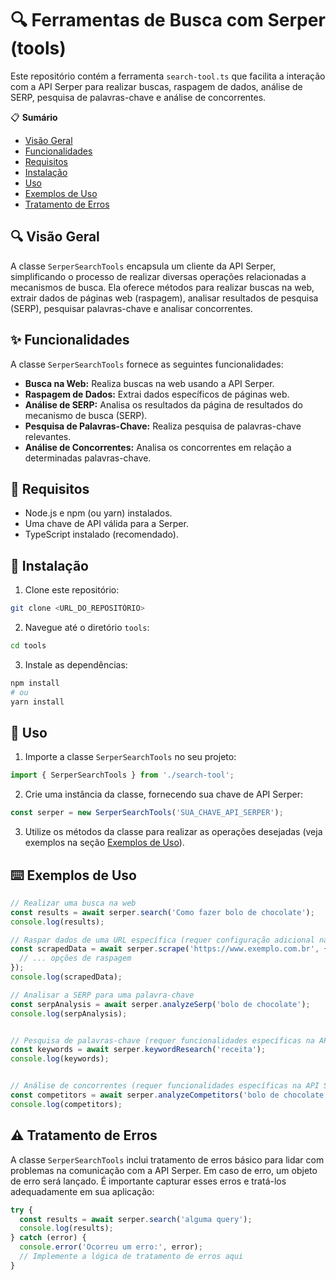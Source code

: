 # 🔍 Ferramentas de Busca com Serper (tools)

Este repositório contém a ferramenta `search-tool.ts` que facilita a interação com a API Serper para realizar buscas, raspagem de dados, análise de SERP, pesquisa de palavras-chave e análise de concorrentes.

📋 **Sumário**

- [Visão Geral](#-visão-geral)
- [Funcionalidades](#-funcionalidades)
- [Requisitos](#-requisitos)
- [Instalação](#-instalação)
- [Uso](#-uso)
- [Exemplos de Uso](#-exemplos-de-uso)
- [Tratamento de Erros](#-tratamento-de-erros)


## 🔍 Visão Geral

A classe `SerperSearchTools` encapsula um cliente da API Serper, simplificando o processo de realizar diversas operações relacionadas a mecanismos de busca. Ela oferece métodos para realizar buscas na web, extrair dados de páginas web (raspagem), analisar resultados de pesquisa (SERP), pesquisar palavras-chave e analisar concorrentes.

## ✨ Funcionalidades

A classe `SerperSearchTools` fornece as seguintes funcionalidades:

- **Busca na Web:** Realiza buscas na web usando a API Serper.
- **Raspagem de Dados:** Extrai dados específicos de páginas web.
- **Análise de SERP:** Analisa os resultados da página de resultados do mecanismo de busca (SERP).
- **Pesquisa de Palavras-Chave:** Realiza pesquisa de palavras-chave relevantes.
- **Análise de Concorrentes:** Analisa os concorrentes em relação a determinadas palavras-chave.

## 🧩 Requisitos

- Node.js e npm (ou yarn) instalados.
- Uma chave de API válida para a Serper.
- TypeScript instalado (recomendado).

## 💾 Instalação

1. Clone este repositório:

```bash
git clone <URL_DO_REPOSITÓRIO>
```

2. Navegue até o diretório `tools`:

```bash
cd tools
```

3. Instale as dependências:

```bash
npm install
# ou
yarn install
```

## 🚀 Uso

1. Importe a classe `SerperSearchTools` no seu projeto:

```typescript
import { SerperSearchTools } from './search-tool';
```

2. Crie uma instância da classe, fornecendo sua chave de API Serper:

```typescript
const serper = new SerperSearchTools('SUA_CHAVE_API_SERPER');
```

3. Utilize os métodos da classe para realizar as operações desejadas (veja exemplos na seção [Exemplos de Uso](#-exemplos-de-uso)).


## ⌨️ Exemplos de Uso

```typescript
// Realizar uma busca na web
const results = await serper.search('Como fazer bolo de chocolate');
console.log(results);

// Raspar dados de uma URL específica (requer configuração adicional na API Serper)
const scrapedData = await serper.scrape('https://www.exemplo.com.br', {
  // ... opções de raspagem
});
console.log(scrapedData);

// Analisar a SERP para uma palavra-chave
const serpAnalysis = await serper.analyzeSerp('bolo de chocolate');
console.log(serpAnalysis);


// Pesquisa de palavras-chave (requer funcionalidades específicas na API Serper)
const keywords = await serper.keywordResearch('receita');
console.log(keywords);


// Análise de concorrentes (requer funcionalidades específicas na API Serper)
const competitors = await serper.analyzeCompetitors('bolo de chocolate', ['concorrente1.com', 'concorrente2.com']);
console.log(competitors);
```

## ⚠️ Tratamento de Erros

A classe `SerperSearchTools` inclui tratamento de erros básico para lidar com problemas na comunicação com a API Serper.  Em caso de erro, um objeto de erro será lançado.  É importante capturar esses erros e tratá-los adequadamente em sua aplicação:

```typescript
try {
  const results = await serper.search('alguma query');
  console.log(results);
} catch (error) {
  console.error('Ocorreu um erro:', error);
  // Implemente a lógica de tratamento de erros aqui
}

```